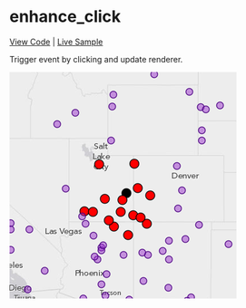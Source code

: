 # enhance_click

[View Code](index.html) | [Live Sample](https://esri.github.io/visualization-js/enhance_click)

Trigger event by clicking and update renderer.

[![](thumbnail.png)](https://esri.github.io/visualization-js/enhance_click)
